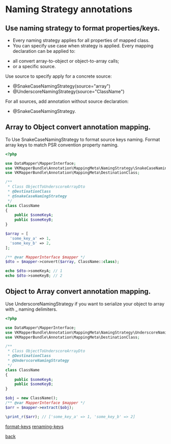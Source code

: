 # Naming Strategy annotations

## Use naming strategy to format properties/keys.

* Every naming strategy applies for all properties of mapped class. 
* You can specify use case when strategy is applied.
 Every mapping declaration can be applied to:
- all convert array-to-object or object-to-array calls;
- or a specific source.

Use source to specify apply for a concrete source:
 - @SnakeCaseNamingStrategy(source="array")
 - @UnderscoreNamingStrategy(source="ClassName")
 
For all sources, add annotation without source declaration: 
- @SnakeCaseNamingStrategy.

## Array to Object convert annotation mapping.

To Use SnakeCaseNamingStrategy to format source keys naming.
Format array keys to match PSR convention property naming.

```php
<?php

use DataMapper\MapperInterface;
use VKMapperBundle\Annotation\MappingMeta\NamingStrategy\SnakeCaseNamingStrategy;
use VKMapperBundle\Annotation\MappingMeta\DestinationClass;

/**
 * Class ObjectToUnderscoreArrayDto
 * @DestinationClass
 * @SnakeCaseNamingStrategy
 */
class ClassName
{
    public $someKeyA;
    public $someKeyB;
}

$array = [
  'some_key_a' => 1,   
  'some_key_b' => 2,   
];

/** @var MapperInterface $mapper */
$dto = $mapper->convert($array, ClassName::class);

echo $dto->someKeyA; // 1
echo $dto->someKeyB; // 2

```

## Object to Array convert annotation mapping.

Use UnderscoreNamingStrategy if you want to serialize your object to array with _ naming delimiters.

```php
<?php

use DataMapper\MapperInterface;
use VKMapperBundle\Annotation\MappingMeta\NamingStrategy\UnderscoreNamingStrategy;
use VKMapperBundle\Annotation\MappingMeta\DestinationClass;

/**
 * Class ObjectToUnderscoreArrayDto
 * @DestinationClass
 * @UnderscoreNamingStrategy
 */
class ClassName
{
    public $someKeyA;
    public $someKeyB;
}

$obj = new ClassName();
/** @var MapperInterface $mapper */
$arr = $mapper->extract($obj);

\print_r($arr); // ['some_key_a' => 1, 'some_key_b' => 2]

```

[format-keys](examples/format-keys.md)
[renaming-keys](examples/renaming-keys.md)

[back](..)
